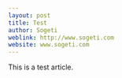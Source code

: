 ```yaml
---
layout: post
title: Test
author: Sogeti
weblink: http://www.sogeti.com
website: www.sogeti.com
---
```


This is a test article.
